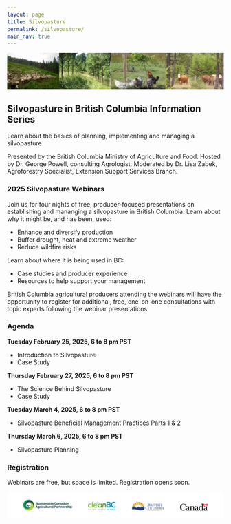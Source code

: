 ```yaml
---
layout: page
title: Silvopasture
permalink: /silvopasture/
main_nav: true
---
```


![Silvopasture in BC](/assets/images/SPinBCInfoSeries.jpg)

## Silvopasture in British Columbia Information Series

<p>Learn about the basics of planning, implementing and managing a silvopasture.</p> 
<p>Presented by the British Columbia Ministry of Agriculture and Food. Hosted by Dr. George Powell, consulting Agrologist. Moderated by Dr. Lisa Zabek, Agroforestry Specialist, Extension Support Services Branch.</p>

### 2025 Silvopasture Webinars

<p>Join us for four nights of free, producer-focused presentations on establishing and mananging a silvopasture in British Columbia. Learn about why it might be, and has been, used:
<ul>
    <li>Enhance and diversify production</li>
    <li>Buffer drought, heat and extreme weather</li>
    <li>Reduce wildfire risks</li>
</ul>
Learn about where it is being used in BC:
<ul>
    <li>Case studies and producer experience</li>
    <li>Resources to help support your management</li>
</ul>
British Columbia agricultural producers attending the webinars will have the opportunity to register for additional, free, one-on-one consultations with topic experts following the webinar presentations. 
</p>

### Agenda

<p><b>Tuesday February 25, 2025, 6 to 8 pm PST</b></p>
<ul>
    <li>Introduction to Silvopasture</li>
    <li>Case Study</li>
</ul>
<p><b>Thursday February 27, 2025, 6 to 8 pm PST</b></p> 
<ul>
    <li>The Science Behind Silvopasture</li>
    <li>Case Study</li>
</ul>
<p><b>Tuesday March 4, 2025, 6 to 8 pm PST</b></p> 
<ul>
    <li>Silvopasture Beneficial Management Practices Parts 1 & 2</li>
</ul>
<p><b>Thursday March 6, 2025, 6 to 8 pm PST</b></p>
<ul>
    <li>Silvopasture Planning</li>
</ul>

### Registration 

<p>Webinars are free, but space is limited. Registration opens soon.</p>

![logos](/assets/images/LogoLockup010924.jpg)

